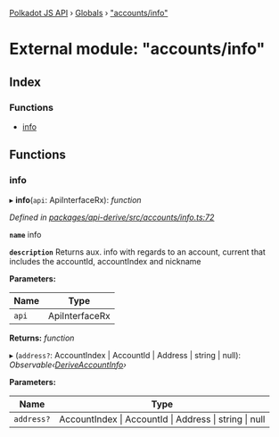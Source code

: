 [Polkadot JS API](../README.md) › [Globals](../globals.md) › ["accounts/info"](_accounts_info_.md)

# External module: "accounts/info"

## Index

### Functions

* [info](_accounts_info_.md#info)

## Functions

###  info

▸ **info**(`api`: ApiInterfaceRx): *function*

*Defined in [packages/api-derive/src/accounts/info.ts:72](https://github.com/polkadot-js/api/blob/b7eeb992cd/packages/api-derive/src/accounts/info.ts#L72)*

**`name`** info

**`description`** Returns aux. info with regards to an account, current that includes the accountId, accountIndex and nickname

**Parameters:**

Name | Type |
------ | ------ |
`api` | ApiInterfaceRx |

**Returns:** *function*

▸ (`address?`: AccountIndex | AccountId | Address | string | null): *Observable‹[DeriveAccountInfo](../interfaces/_types_.deriveaccountinfo.md)›*

**Parameters:**

Name | Type |
------ | ------ |
`address?` | AccountIndex &#124; AccountId &#124; Address &#124; string &#124; null |

